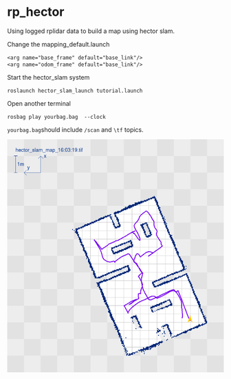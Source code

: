 # rp_hector

Using logged rplidar data to build a map using hector slam.



Change the mapping_default.launch 

```
<arg name="base_frame" default="base_link"/>
<arg name="odom_frame" default="base_link"/>
```

Start the hector_slam system

```
roslaunch hector_slam_launch tutorial.launch
```

Open another terminal 

```
rosbag play yourbag.bag  --clock
```

`yourbag.bag`should include `/scan` and `\tf` topics.

![example](https://github.com/levenberg/rp_hector/blob/master/src/hector_geotiff/hector_slam_map.tif)